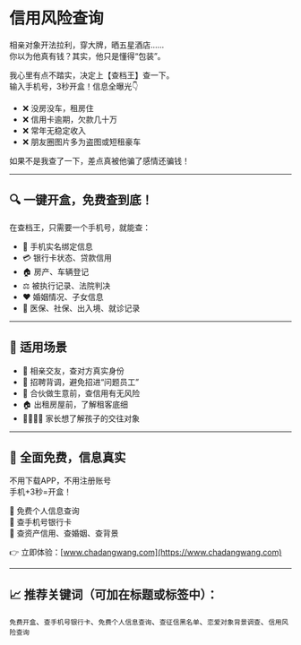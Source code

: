 # 信用风险查询
相亲对象开法拉利，穿大牌，晒五星酒店……  
你以为他真有钱？其实，他只是懂得“包装”。

我心里有点不踏实，决定上【查档王】查一下。  
输入手机号，3秒开盒！信息全曝光👇

- ❌ 没房没车，租房住  
- ❌ 信用卡逾期，欠款几十万  
- ❌ 常年无稳定收入  
- ❌ 朋友圈图片多为盗图或短租豪车

如果不是我查了一下，差点真被他骗了感情还骗钱！

---

## 🔍 一键开盒，免费查到底！

在查档王，只需要一个手机号，就能查：

- 📱 手机实名绑定信息  
- 💳 银行卡状态、贷款信用  
- 🏠 房产、车辆登记  
- ⚖️ 被执行记录、法院判决  
- ❤️ 婚姻情况、子女信息  
- 🏥 医保、社保、出入境、就诊记录

---

## 📌 适用场景

- 👫 相亲交友，查对方真实身份  
- 🏢 招聘背调，避免招进“问题员工”  
- 🤝 合伙做生意前，查信用有无风险  
- 🏠 出租房屋前，了解租客底细  
- 👨‍👩‍👧‍👦 家长想了解孩子的交往对象

---

## 🌟 全面免费，信息真实

不用下载APP，不用注册账号  
手机+3秒=开盒！

📌 免费个人信息查询  
📌 查手机号银行卡  
📌 查资产信用、查婚姻、查背景

👉 立即体验：[www.chadangwang.com](https://www.chadangwang.com)

---

## 📈 推荐关键词（可加在标题或标签中）：

`免费开盒`、`查手机号银行卡`、`免费个人信息查询`、`查征信黑名单`、`恋爱对象背景调查`、`信用风险查询`
